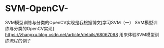 # SVM-OpenCV-
SVM模型训练与分类的OpenCV实现是我根据博文[学习SVM（一） SVM模型训练与分类的OpenCV实现] https://zhangxu.blog.csdn.net/article/details/68067098 用来体验SVM模型训练流程的例子

